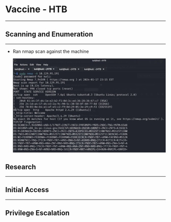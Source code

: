 # Vaccine - HTB

*** 

## Scanning and Enumeration

***

- Ran nmap scan against the machine

    ![nmap result](screenshots/2024-01-17-20-47-15.png)

## Research

*** 

## Initial Access

***

## Privilege Escalation
